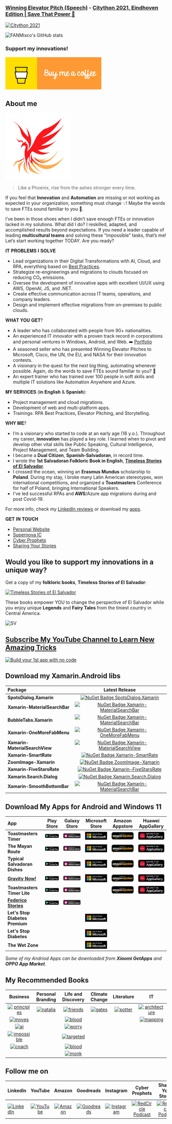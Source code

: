 ### [Winning Elevator Pitch (Speech)](https://www.youtube.com/watch?v=IcWZ962uYy0) - [Citython 2021, Eindhoven Edition | Save That Power 🔌](https://www.citython.eu/2021eindhoven)

[![Citython 2021](https://img.youtube.com/vi/IcWZ962uYy0/0.jpg)](https://www.youtube.com/watch?v=IcWZ962uYy0 "Citython 2021")

![FANMixco's GitHub stats](https://github-readme-stats.vercel.app/api?username=fanmixco&show_icons=true&theme=radical)

### Support my innovations!

[![sponsor me](https://raw.githubusercontent.com/FANMixco/Xamarin-SearchBar/master/bmc-rezr5vpd.gif)](https://github.com/sponsors/FANMixco/)

## About me

![logo](https://raw.githubusercontent.com/FANMixco/federiconavarrete/master/img/favicons/favicon.png)

> Like a Phoenix, rise from the ashes stronger every time.

If you feel that **Innovation** and **Automation** are missing or not working as expected in your organization, something must change 💡! Maybe the words to save FTEs sound familiar to you 🤔.

I’ve been in those shoes when I didn’t save enough FTEs or innovation lacked in my solutions. What did I do? I reskilled, adapted, and accomplished results beyond expectations. If you need a leader capable of leading **multicultural teams** and solving these “impossible” tasks, that’s me! Let’s start working together TODAY. Are you ready?

𝐈𝐓 𝐏𝐑𝐎𝐁𝐋𝐄𝐌𝐒 𝐈 𝐒𝐎𝐋𝐕𝐄

- Lead organizations in their Digital Transformations with AI, Cloud, and RPA, everything based on [Best Practices][1].
- Strategize re-engineerings and migrations to clouds focused on reducing CO₂ emissions.
- Oversee the development of innovative apps with excellent UI/UX using AWS, OpenAI, JS, and .NET.
- Create effective communication across IT teams, operations, and company leaders.
- Design and implement effective migrations from on-premises to public clouds.

𝐖𝐇𝐀𝐓 𝐘𝐎𝐔 𝐆𝐄𝐓?

- A leader who has collaborated with people from 90+ nationalities.
- An experienced IT innovator with a proven track record in corporations and personal ventures in Windows, Android, and Web. ➡️ [Portfolio][2]
- A seasoned seller who has presented Winning Elevator Pitches to Microsoft, Cisco, the UN, the EU, and NASA for their innovation contests.
- A visionary in the quest for the next big thing, automating whenever possible. Again, do the words to save FTEs sound familiar to you? 🤔
- An expert trainer who has trained over 100 people in soft skills and multiple IT solutions like Automation Anywhere and Azure.

𝐌𝐘 𝐒𝐄𝐑𝐕𝐈𝐂𝐄𝐒 (𝐢𝐧 𝐄𝐧𝐠𝐥𝐢𝐬𝐡 & 𝐒𝐩𝐚𝐧𝐢𝐬𝐡):

- Project management and cloud migrations.
- Development of web and multi-platform apps.
- Trainings: RPA Best Practices, Elevator Pitching, and Storytelling.

𝐖𝐇𝐘 𝐌𝐄?

- I’m a visionary who started to code at an early age (16 y.o.). Throughout my career, **innovation** has played a key role. I learned when to pivot and develop other vital skills like Public Speaking, Cultural Intelligence, Project Management, and Team Building.
- I became a **Dual Citizen**, **Spanish-Salvadoran**, in record time.
- I wrote the **1st Salvadoran Folkloric Book in English**, [**Timeless Stories of El Salvador**][6].
- I crossed the ocean, winning an **Erasmus Mundus** scholarship to **Poland**. During my stay, I broke many Latin American stereotypes, won international competitions, and organized a **Toastmasters** Conference for half of Poland, bringing International Speakers.
- I've led successful RPAs and **AWS**/Azure app migrations during and post Covid-19.

For more info, check my [LinkedIn reviews][3] or download my [apps][7].

𝐆𝐄𝐓 𝐈𝐍 𝐓𝐎𝐔𝐂𝐇

- [Personal Website][4]
- [Supernova IC][5]
- [Cyber Prophets][8]
- [Sharing Your Stories][24]

## Would you like to support my innovations in a unique way?

Get a copy of my **folkloric books**, **Timeless Stories of El Salvador**:

[![Timeless Stories of El Salvador](https://federiconavarrete.com/img/mybook/second_small.png)](https://a.co/d/asfWClh)

These books empower YOU to change the perspective of El Salvador while you enjoy unique **Legends** and **Fairy Tales** from the tiniest country in Central America.

![SV](http://federiconavarrete.com/img/sv.png)

## [Subscribe My YouTube Channel to Learn New Amazing Tricks](https://www.citython.eu/2021eindhoven)

[![Build your 1st app with no code](https://img.youtube.com/vi/RzCuuJdDY-A/0.jpg)](https://www.youtube.com/watch?v=RzCuuJdDY-A "Build your 1st app with no code")

##  Download my Xamarin.Android libs

|  Package  |Latest Release|
|:----------|:------------:|
|**SpotsDialog.Xamarin**|[![NuGet Badge SpotsDialog.Xamarin](https://buildstats.info/nuget/SpotsDialog.Xamarin)](https://www.nuget.org/packages/SpotsDialog.Xamarin/)|
|**Xamarin-MaterialSearchBar**|[![NuGet Badge Xamarin-MaterialSearchBar](https://buildstats.info/nuget/Xamarin-MaterialSearchBar)](https://www.nuget.org/packages/Xamarin-MaterialSearchBar/)|
|**BubbleTabs.Xamarin**|[![NuGet Badge Xamarin-MaterialSearchBar](https://buildstats.info/nuget/BubbleTabs.Xamarin)](https://www.nuget.org/packages/BubbleTabs.Xamarin/)|
|**Xamarin-OneMoreFabMenu**|[![NuGet Badge Xamarin-OneMoreFabMenu](https://buildstats.info/nuget/Xamarin-OneMoreFabMenu)](https://www.nuget.org/packages/Xamarin-OneMoreFabMenu/)|
|**Xamarin-MaterialSearchView**|[![NuGet Badge Xamarin-MaterialSearchView](https://buildstats.info/nuget/Xamarin-MaterialSearchView)](https://www.nuget.org/packages/Xamarin-MaterialSearchView/)|
|**Xamarin-SmartRate**|[![NuGet Badge Xamarin-SmartRate](https://buildstats.info/nuget/Xamarin-SmartRate)](https://www.nuget.org/packages/Xamarin-SmartRate/)|
|**ZoomImage-Xamarin**|[![NuGet Badge ZoomImage-Xamarin](https://buildstats.info/nuget/ZoomImage-Xamarin)](https://www.nuget.org/packages/ZoomImage-Xamarin/)|
|**Xamarin-FiveStarsRate**|[![NuGet Badge Xamarin-FiveStarsRate](https://buildstats.info/nuget/Xamarin-FiveStarsRate)](https://www.nuget.org/packages/Xamarin-FiveStarsRate/)|
|**Xamarin.Search.Dialog**|[![NuGet Badge Xamarin.Search.Dialog](https://buildstats.info/nuget/Xamarin.Search.Dialog)](https://www.nuget.org/packages/Xamarin.Search.Dialog/)|
|**Xamarin-SmoothBottomBar**|[![NuGet Badge Xamarin-MaterialSearchBar](https://buildstats.info/nuget/Xamarin-SmoothBottomBar)](https://www.nuget.org/packages/Xamarin-SmoothBottomBar/)|

## Download My Apps for Android and Windows 11

|  App  |Play Store|Galaxy Store|Microsoft Store|Amazon Appstore|Huawei AppGallery|
|:----------|:------------:|:------------:|:------------:|:------------:|:------------:|
|**Toastmasters Timer**|[![Toastmasters Timer](https://raw.githubusercontent.com/FANMixco/federiconavarrete/master/img/stores_badges/google_play_micro.png)](https://play.google.com/store/apps/details?id=tk.supernova.tmtimer.tk.supernova.tmtimer)|[![Toastmasters Timer](https://raw.githubusercontent.com/FANMixco/federiconavarrete/master/img/stores_badges/galaxy_micro.png)](https://galaxy.store/tmtimer)|[![Toastmasters Timer](https://raw.githubusercontent.com/FANMixco/federiconavarrete/master/img/stores_badges/microsoft_micro.png)](https://bit.ly/36Ug2EC)|[![Toastmasters Timer](https://raw.githubusercontent.com/FANMixco/federiconavarrete/master/img/stores_badges/amazon_micro.png)](https://amzn.to/3eSF23h)|[![Toastmasters Timer](https://raw.githubusercontent.com/FANMixco/federiconavarrete/master/img/stores_badges/huawei_micro.png)](https://bit.ly/3rqoC7w)|
|**The Mayan Route**|[![The Mayan Route](https://raw.githubusercontent.com/FANMixco/federiconavarrete/master/img/stores_badges/google_play_micro.png)](https://bit.ly/37cTxuR)|[![The Mayan Route](https://raw.githubusercontent.com/FANMixco/federiconavarrete/master/img/stores_badges/galaxy_micro.png)](https://galaxy.store/lrm)|[![The Mayan Route](https://raw.githubusercontent.com/FANMixco/federiconavarrete/master/img/stores_badges/microsoft_micro.png)](https://bit.ly/3i1nX9l)|[![The Mayan Route](https://raw.githubusercontent.com/FANMixco/federiconavarrete/master/img/stores_badges/amazon_micro.png)](https://amzn.to/3yjg6df)|[![The Mayan Route](https://raw.githubusercontent.com/FANMixco/federiconavarrete/master/img/stores_badges/huawei_micro.png)](https://bit.ly/3zw36kC)|
|**Typical Salvadoran Dishes**|[![Typical Salvadoran Dishes](https://raw.githubusercontent.com/FANMixco/federiconavarrete/master/img/stores_badges/google_play_micro.png)](https://bit.ly/36XKnSB)|[![Typical Salvadoran Dishes](https://raw.githubusercontent.com/FANMixco/federiconavarrete/master/img/stores_badges/galaxy_micro.png)](https://galaxy.store/tipsal)|[![Typical Salvadoran Dishes](https://raw.githubusercontent.com/FANMixco/federiconavarrete/master/img/stores_badges/microsoft_micro.png)](https://bit.ly/2V4goFY)|[![Typical Salvadoran Dishes](https://raw.githubusercontent.com/FANMixco/federiconavarrete/master/img/stores_badges/amazon_micro.png)](https://amzn.to/3i0bdQg)|[![Typical Salvadoran Dishes](https://raw.githubusercontent.com/FANMixco/federiconavarrete/master/img/stores_badges/huawei_micro.png)](https://bit.ly/3eMF251)|
|[**Gravity Now!**](https://fanmixco.github.io/gravitynow-angular)|[![Gravity Now!](https://raw.githubusercontent.com/FANMixco/federiconavarrete/master/img/stores_badges/google_play_micro.png)](https://bit.ly/3rv7vS5)|[![Gravity Now!](https://raw.githubusercontent.com/FANMixco/federiconavarrete/master/img/stores_badges/galaxy_micro.png)](https://galaxy.store/gnow)|[![Gravity Now!](https://raw.githubusercontent.com/FANMixco/federiconavarrete/master/img/stores_badges/microsoft_micro.png)](https://bit.ly/36ZaRTW)|[![Gravity Now!](https://raw.githubusercontent.com/FANMixco/federiconavarrete/master/img/stores_badges/amazon_micro.png)](https://amzn.to/3y2egwV)|[![Gravity Now!](https://raw.githubusercontent.com/FANMixco/federiconavarrete/master/img/stores_badges/huawei_micro.png)](https://bit.ly/3iBkjly)|
|**Toastmasters Timer Lite**|[![Toastmasters Timer Lite](https://raw.githubusercontent.com/FANMixco/federiconavarrete/master/img/stores_badges/google_play_micro.png)](https://bit.ly/3zx5zeE)|[![Toastmasters Timer Lite](https://raw.githubusercontent.com/FANMixco/federiconavarrete/master/img/stores_badges/galaxy_micro.png)](https://galaxy.store/tmtimerl)||[![Toastmasters Timer Lite](https://raw.githubusercontent.com/FANMixco/federiconavarrete/master/img/stores_badges/amazon_micro.png)](https://amzn.to/3iBmaXy)|[![Toastmasters Timer Lite](https://raw.githubusercontent.com/FANMixco/federiconavarrete/master/img/stores_badges/huawei_micro.png)](https://bit.ly/3l6MM5O)|
|[**Federico Stories**](https://federicostories.blogspot.com)|[![Federico Stories](https://raw.githubusercontent.com/FANMixco/federiconavarrete/master/img/stores_badges/google_play_micro.png)](https://play.google.com/store/apps/details?id=tk.supernova.federicostories)|[![The Mayan Route](https://raw.githubusercontent.com/FANMixco/federiconavarrete/master/img/stores_badges/galaxy_micro.png)](https://galaxy.store/fstories)|||||
|**Let's Stop Diabetes Premium**|||[![LSD Premium](https://raw.githubusercontent.com/FANMixco/federiconavarrete/master/img/stores_badges/microsoft_micro.png)](https://bit.ly/3BLy1vh)|||
|**Let's Stop Diabetes**|||[![LSD](https://raw.githubusercontent.com/FANMixco/federiconavarrete/master/img/stores_badges/microsoft_micro.png)](https://bit.ly/3BAlVEY)|||
|**The Wet Zone**|||[![TWZ](https://raw.githubusercontent.com/FANMixco/federiconavarrete/master/img/stores_badges/microsoft_micro.png)](https://bit.ly/36YeWaS)|||

_Some of my Andriod Apps can be downloaded from **Xiaomi GetApps** and **OPPO App Market**._

## My Recommended Books

|Business|Personal Branding|Life and Discovery|Climate Change|Literature|IT|
|:------------:|:------------:|:------------:|:------------:|:------------:|:------------:|
|[![principles][22]](https://amzn.to/3OfRNUF)|[![natalia][10]](https://amzn.to/2MOgslZ)|[![friends][11]](https://bit.ly/2p0eZNl)|[![gates][12]](https://amzn.to/3dlgD5i)|[![potter][13]](https://amzn.to/2TtC6wY)|[![architecture][14]](https://bit.ly/3I29FjM)|
|[![moves][9]](https://amzn.to/3lriwSB)||[![blood][15]](https://amzn.to/2XuIe9O)|||[![mapping][16]](https://bit.ly/377v3SN)|
|[![ai][23]](https://amzn.to/3PJAv35)||[![worry][20]](https://amzn.to/2ivFURl)||||
|[![impossible][17]](https://bit.ly/2L90eon)||[![targeted][18]](https://amzn.to/31h16AM)||||
|[![coach][19]](https://amzn.to/3rurjH1)||[![blood][15]](https://amzn.to/2XuIe9O)||||||
|||[![monk][21]](https://amzn.to/2fjDsY5)|||||

## Follow me on

|  LinkedIn  |YouTube|Amazon|Goodreads|Instagram|Cyber Prophets|Sharing Your Stories|TikTok|
|:----------|:------------:|:------------:|:------------:|:------------:|:------------:|:------------:|:------------:|
|[![LinkedIn](https://i.stack.imgur.com/idQWu.png)](https://www.linkedin.com/in/federiconavarrete)|[![YouTube](https://i.stack.imgur.com/CFPMR.png)](https://youtube.com/@FedericoNavarrete)|[![Amazon](https://i.stack.imgur.com/NFOeE.png)](https://www.amazon.com/Federico-Navarrete/e/B08NJTXQRV)|[![Goodreads](https://i.stack.imgur.com/oBk0g.jpg)](https://www.goodreads.com/author/show/21125413.Federico_Navarrete)|[![Instagram](https://i.stack.imgur.com/PIfqY.png)](https://www.instagram.com/federico_the_consultant)|[![RedCircle Podcast](https://i.stack.imgur.com/4XICF.png)](https://redcircle.com/shows/cyber-prophets)|[![RedCircle Podcast](https://i.stack.imgur.com/4XICF.png)](https://redcircle.com/shows/sharing-your-stories)|[![TikTok](https://i.stack.imgur.com/pP7X2.png)](https://www.tiktok.com/@federicostories)|

  [1]: https://fanmixco.github.io/rpaBestPractices/
  [2]: https://federiconavarrete.com/apps.html
  [3]: https://www.linkedin.com/in/federiconavarrete/
  [4]: https://federiconavarrete.com
  [5]: https://supernovaic.com
  [6]: https://www.amazon.com/dp/B08MQFZNM5
  [7]: https://federiconavarrete.com/apps.html
  [8]: https://redcircle.com/shows/cyber-prophets
  [9]: https://federiconavarrete.com/img/books/en/moves.jpg
  [10]: https://federiconavarrete.com/img/books/en/linkedin.jpg
  [11]: https://federiconavarrete.com/img/books/en/WF.jpg
  [12]: https://federiconavarrete.com/img/books/en/warming.jpg
  [13]: https://federiconavarrete.com/img/books/en/HP.jpg
  [14]: https://federiconavarrete.com/img/books/en/arch.jpg
  [15]: https://federiconavarrete.com/img/books/en/blood.jpg
  [16]: https://federiconavarrete.com/img/books/en/sm.jpg
  [17]: https://federiconavarrete.com/img/books/en/impossible.jpg
  [18]: https://federiconavarrete.com/img/books/en/targeted.jpg
  [19]: https://federiconavarrete.com/img/books/en/coach.jpg
  [20]: https://federiconavarrete.com/img/books/en/worry.jpg
  [21]: https://federiconavarrete.com/img/books/en/monk.jpg
  [22]: https://federiconavarrete.com/img/books/en/principles.jpg
  [23]: https://federiconavarrete.com/img/books/en/ai.jpg
  [24]: https://redcircle.com/shows/sharing-your-stories
